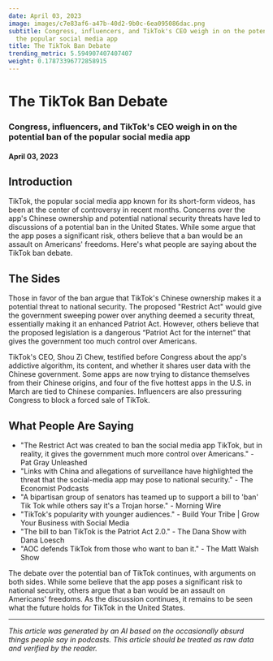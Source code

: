 ```yaml
---
date: April 03, 2023
image: images/c7e83af6-a47b-40d2-9b0c-6ea095086dac.png
subtitle: Congress, influencers, and TikTok's CEO weigh in on the potential ban of
  the popular social media app
title: The TikTok Ban Debate
trending_metric: 5.594907407407407
weight: 0.17873396772858915
---
```

# The TikTok Ban Debate
### Congress, influencers, and TikTok's CEO weigh in on the potential ban of the popular social media app
#### April 03, 2023

## Introduction
TikTok, the popular social media app known for its short-form videos, has been at the center of controversy in recent months. Concerns over the app's Chinese ownership and potential national security threats have led to discussions of a potential ban in the United States. While some argue that the app poses a significant risk, others believe that a ban would be an assault on Americans' freedoms. Here's what people are saying about the TikTok ban debate.

## The Sides
Those in favor of the ban argue that TikTok's Chinese ownership makes it a potential threat to national security. The proposed "Restrict Act" would give the government sweeping power over anything deemed a security threat, essentially making it an enhanced Patriot Act. However, others believe that the proposed legislation is a dangerous “Patriot Act for the internet” that gives the government too much control over Americans.

TikTok's CEO, Shou Zi Chew, testified before Congress about the app's addictive algorithm, its content, and whether it shares user data with the Chinese government. Some apps are now trying to distance themselves from their Chinese origins, and four of the five hottest apps in the U.S. in March are tied to Chinese companies. Influencers are also pressuring Congress to block a forced sale of TikTok.

## What People Are Saying
- "The Restrict Act was created to ban the social media app TikTok, but in reality, it gives the government much more control over Americans." - Pat Gray Unleashed
- "Links with China and allegations of surveillance have highlighted the threat that the social-media app may pose to national security." - The Economist Podcasts
- "A bipartisan group of senators has teamed up to support a bill to 'ban' Tik Tok while others say it's a Trojan horse." - Morning Wire
- "TikTok's popularity with younger audiences." - Build Your Tribe | Grow Your Business with Social Media
- "The bill to ban TikTok is the Patriot Act 2.0." - The Dana Show with Dana Loesch
- "AOC defends TikTok from those who want to ban it." - The Matt Walsh Show

The debate over the potential ban of TikTok continues, with arguments on both sides. While some believe that the app poses a significant risk to national security, others argue that a ban would be an assault on Americans' freedoms. As the discussion continues, it remains to be seen what the future holds for TikTok in the United States.

 --- 

*This article was generated by an AI based on the occasionally absurd things people say in podcasts. This article should be treated as raw data and verified by the reader.*